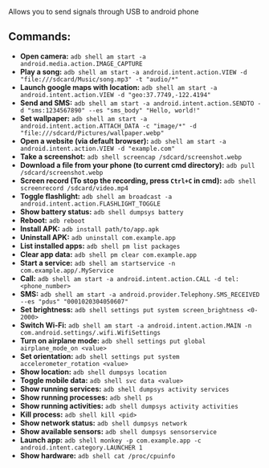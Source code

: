 Allows you to send signals through USB to android phone

## Commands:
- **Open camera:** `adb shell am start -a android.media.action.IMAGE_CAPTURE`
- **Play a song:** `adb shell am start -a android.intent.action.VIEW -d "file:///sdcard/Music/song.mp3" -t "audio/*"`
- **Launch google maps with location:** `adb shell am start -a android.intent.action.VIEW -d "geo:37.7749,-122.4194"`
- **Send and SMS:** `adb shell am start -a android.intent.action.SENDTO -d "sms:1234567890" --es "sms_body" "Hello, world!"`
- **Set wallpaper:** `adb shell am start -a android.intent.action.ATTACH_DATA -c "image/*" -d "file:///sdcard/Pictures/wallpaper.webp"`
- **Open a website (via default browser):** `adb shell am start -a android.intent.action.VIEW -d "example.com"`
- **Take a screenshot:** `adb shell screencap /sdcard/screenshot.webp`
- **Download a file from your phone (to current cmd directory):** `adb pull /sdcard/screenshot.webp`
- **Screen record (To stop the recording, press `Ctrl+C` in cmd):** `adb shell screenrecord /sdcard/video.mp4`
- **Toggle flashlight:** `adb shell am broadcast -a android.intent.action.FLASHLIGHT_TOGGLE`
- **Show battery status:** `adb shell dumpsys battery`
- **Reboot:** `adb reboot`
- **Install APK:** `adb install path/to/app.apk`
- **Uninstall APK:** `adb uninstall com.example.app`
- **List installed apps:** `adb shell pm list packages`
- **Clear app data:** `adb shell pm clear com.example.app`
- **Start a service:** `adb shell am startservice -n com.example.app/.MyService`
- **Call:** `adb shell am start -a android.intent.action.CALL -d tel:<phone_number>`
- **SMS:** `adb shell am start -a android.provider.Telephony.SMS_RECEIVED --es "pdus" "0001020304050607"`
- **Set brightness:** `adb shell settings put system screen_brightness <0-2000>`
- **Switch Wi-Fi:** `adb shell am start -a android.intent.action.MAIN -n com.android.settings/.wifi.WifiSettings`
- **Turn on airplane mode:** `adb shell settings put global airplane_mode_on <value>`
- **Set orientation:** `adb shell settings put system accelerometer_rotation <value>`
- **Show location:** `adb shell dumpsys location`
- **Toggle mobile data:** `adb shell svc data <value>`
- **Show running services:** `adb shell dumpsys activity services`
- **Show running processes:** `adb shell ps`
- **Show running activities:** `adb shell dumpsys activity activities`
- **Kill process:** `adb shell kill <pid>`
- **Show network status:** `adb shell dumpsys network`
- **Show available sensors:** `adb shell dumpsys sensorservice`
- **Launch app:** `adb shell monkey -p com.example.app -c android.intent.category.LAUNCHER 1`
- **Show hardware:** `adb shell cat /proc/cpuinfo`
